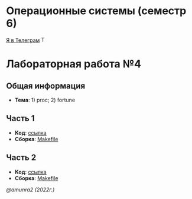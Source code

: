  # Операционные системы (семестр 6)

 [Я в Телеграм](https://t.me/amunra2) <img src="https://img.icons8.com/external-tal-revivo-shadow-tal-revivo/344/external-telegram-is-a-cloud-based-instant-messaging-and-voice-over-ip-service-logo-shadow-tal-revivo.png" alt="Telegram" width=15>

# Лабораторная работа №4

## Общая информация

* **Тема**: 1) proc; 2) fortune


## Часть 1

* **Код**: [ссылка](./part1/)
* **Сборка**: [Makefile](./part1/Makefile)


## Часть 2

* **Код**: [ссылка](./part2/)
* **Сборка**: [Makefile](./part2/Makefile)


_@amunra2 (2022г.)_
